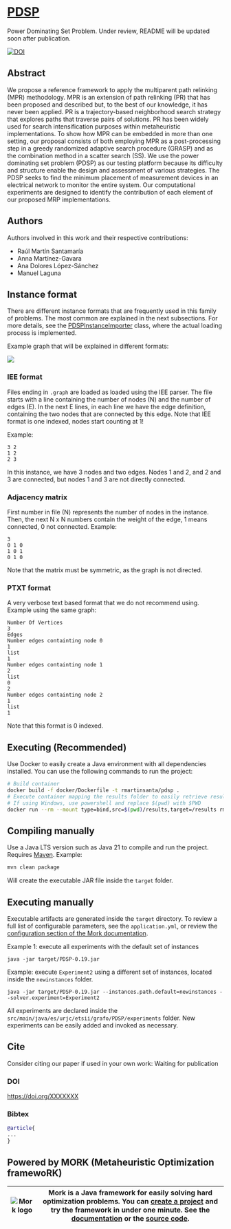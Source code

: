 # [PDSP](https://doi.org/XXXXX)
Power Dominating Set Problem. Under review, README will be updated soon after publication.


[![DOI](https://zenodo.org/badge/DOI/10.5281/zenodo.10015214.svg)](https://doi.org/10.5281/zenodo.10015214)

## Abstract
We propose a reference framework to apply the multiparent path relinking (MPR) methodology.
MPR is an extension of path relinking (PR) that has been proposed and described but,
to the best of our knowledge, it has never been applied. PR is a trajectory-based neighborhood search strategy
that explores paths that traverse pairs of solutions. PR has been widely used for search intensification
purposes within metaheuristic implementations. To show how MPR can be embedded in more than one setting, our proposal
consists of both employing MPR as a post-processing step in a greedy randomized adaptive search procedure (GRASP) and
as the combination method in a scatter search (SS). We use the power dominating set problem (PDSP) as our testing
platform because its difficulty and structure enable the design and assessment of various strategies. The PDSP seeks
to find the minimum placement of measurement devices in an electrical network to monitor the entire system. Our 
computational experiments are designed to identify the contribution of each element of our proposed MRP implementations.

## Authors
Authors involved in this work and their respective contributions:
- Raúl Martín Santamaría
- Anna Martínez-Gavara
- Ana Dolores López-Sánchez
- Manuel Laguna


## Instance format
There are different instance formats that are frequently used in this family of problems. The most common are explained in the next subsections.
For more details, see the [PDSPInstanceImporter](https://github.com/rmartinsanta/PDSP/blob/main/src/main/java/es/urjc/etsii/grafo/PDSP/model/PDSPInstanceImporter.java) class, where the actual loading process is implemented.

Example graph that will be explained in different formats:
<p align="left">
  <img src="https://github.com/user-attachments/assets/a443fbb9-fdd8-47b7-ab0b-7a36b91c6af5" />
</p>


### IEE format
Files ending in `.graph` are loaded as loaded using the IEE parser. The file starts with a line containing the number of nodes (N) and the number of edges (E).
In the next E lines, in each line we have the edge definition, containing the two nodes that are connected by this edge. 
Note that IEE format is one indexed, nodes start counting at 1!

Example:
```IEE
3 2
1 2
2 3
```
In this instance, we have 3 nodes and two edges. Nodes 1 and 2, and 2 and 3 are connected, but nodes 1 and 3 are not directly connected.

### Adjacency matrix
First number in file (N) represents the number of nodes in the instance. Then, the next N x N numbers contain the weight of the edge, 1 means connected, 0 not connected.
Example:
```Adjacency matrix
3
0 1 0
1 0 1
0 1 0
```
Note that the matrix must be symmetric, as the graph is not directed.

### PTXT format
A very verbose text based format that we do not recommend using. Example using the same graph:
```ptxt
Number Of Vertices
3
Edges
Number edges containting node 0
1
list
1
Number edges containting node 1
2
list
0
2
Number edges containting node 2
1
list
1
```
Note that this format is 0 indexed.

## Executing (Recommended)
Use Docker to easily create a Java environment with all dependencies installed. You can use the following commands to run the project:

```bash
# Build container
docker build -f docker/Dockerfile -t rmartinsanta/pdsp .
# Execute container mapping the results folder to easily retrieve results
# If using Windows, use powershell and replace $(pwd) with $PWD
docker run --rm --mount type=bind,src=$(pwd)/results,target=/results rmartinsanta/pdsp
```

## Compiling manually 
Use a Java LTS version such as Java 21 to compile and run the project. Requires [Maven](https://maven.apache.org/install.html). Example:
```bash
mvn clean package
```

Will create the executable JAR file inside the `target` folder.

## Executing manually

Executable artifacts are generated inside the `target` directory.
To review a full list of configurable parameters, see the `application.yml`, or review the [configuration section of the Mork documentation](https://docs.mork-optimization.com/en/latest/features/config/).

Example 1: execute all experiments with the default set of instances
```text
java -jar target/PDSP-0.19.jar 
```

Example: execute `Experiment2` using a different set of instances, located inside the `newinstances` folder.
```
java -jar target/PDSP-0.19.jar --instances.path.default=newinstances --solver.experiment=Experiment2
```

All experiments are declared inside the `src/main/java/es/urjc/etsii/grafo/PDSP/experiments` folder.
New experiments can be easily added and invoked as necessary.

## Cite

Consider citing our paper if used in your own work:
Waiting for publication

### DOI
https://doi.org/XXXXXXX

### Bibtex
```bibtex
@article{
...
}
```

## Powered by MORK (Metaheuristic Optimization framewoRK)
| ![Mork logo](https://user-images.githubusercontent.com/55482385/233611563-4f5c91f2-af36-4437-a4b5-572b6655487a.svg) | Mork is a Java framework for easily solving hard optimization problems. You can [create a project](https://generator.mork-optimization.com/) and try the framework in under one minute. See the [documentation](https://docs.mork-optimization.com/en/latest/) or the [source code](https://github.com/mork-optimization/mork). |
|--|--|
